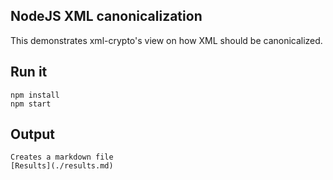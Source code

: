 ## NodeJS XML canonicalization
This demonstrates xml-crypto's view on how XML should be canonicalized. 

## Run it
	npm install
	npm start

## Output

	Creates a markdown file 
	[Results](./results.md)
